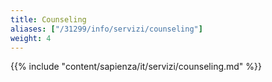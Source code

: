 ```yaml
---
title: Counseling
aliases: ["/31299/info/servizi/counseling"]
weight: 4
---
```


{{% include "content/sapienza/it/servizi/counseling.md" %}}